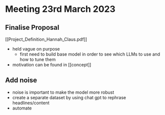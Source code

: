# Meeting 23rd March 2023

## Finalise Proposal

[[Project_Definition_Hannah_Claus.pdf]]

* held vague on purpose
	* first need to build base model in order to see which LLMs to use and how to tune them
* motivation can be found in [[concept]]


## Add noise

* noise is important to make the model more robust
* create a separate dataset by using chat gpt to rephrase headlines/content
* automate

